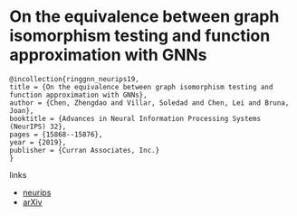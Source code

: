 # On the equivalence between graph isomorphism testing and function approximation with GNNs

```
@incollection{ringgnn_neurips19,
title = {On the equivalence between graph isomorphism testing and function approximation with GNNs},
author = {Chen, Zhengdao and Villar, Soledad and Chen, Lei and Bruna, Joan},
booktitle = {Advances in Neural Information Processing Systems (NeurIPS) 32},
pages = {15868--15876},
year = {2019},
publisher = {Curran Associates, Inc.}
}
```

links
- [neurips](https://nips.cc/Conferences/2019/Schedule?showEvent=14474)
- [arXiv](https://arxiv.org/abs/1905.12560)
